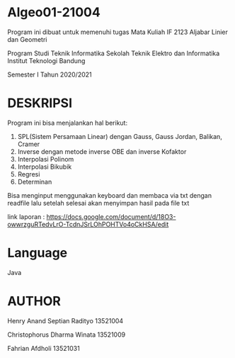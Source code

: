 # Algeo01-21004

Program ini dibuat untuk memenuhi tugas Mata Kuliah IF 2123 Aljabar Linier dan Geometri

Program Studi Teknik Informatika
Sekolah Teknik Elektro dan Informatika
Institut Teknologi Bandung

Semester I Tahun 2020/2021

# DESKRIPSI

Program ini bisa menjalankan hal berikut:

1. SPL(Sistem Persamaan Linear) dengan Gauss, Gauss Jordan, Balikan, Cramer
2. Inverse dengan metode inverse OBE dan inverse Kofaktor
3. Interpolasi Polinom
4. Interpolasi Bikubik
5. Regresi
6. Determinan

Bisa menginput menggunakan keyboard dan membaca via txt dengan readfile
lalu setelah selesai akan menyimpan hasil pada file txt

link laporan : https://docs.google.com/document/d/18O3-owwrzguRTedvLrO-TcdnJSrLOhPOHTVo4oCkHSA/edit

# Language
Java

# AUTHOR
Henry Anand Septian Radityo		13521004

Christophorus Dharma Winata		13521009

Fahrian Afdholi				        13521031
